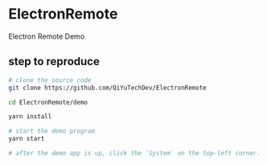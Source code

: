 # ElectronRemote

Electron Remote Demo

## step to reproduce

```bash
# clone the source code
git clone https://github.com/QiYuTechDev/ElectronRemote

cd ElectronRemote/demo

yarn install

# start the demo program
yarn start

# after the demo app is up, click the `System` on the top-left corner.
```
